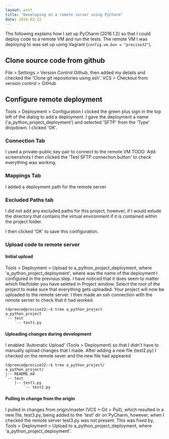 ```yaml
---
layout: post
title: "Developing on a remote server using PyCharm"
date: 2016-02-22
---
```


The following explains how I set up PyCharm (2016.1.2) so that I could deploy code
to a remote VM and run the tests.  The remote VM I was deploying to was set up using
Vagrant (`config.vm.box = "precise32"`).

## Clone source code from github
File > Settings > Version Control Github, then added my details and
checked the 'Clone git repositories using ssh'.
VCS > Checkout from version control > GitHub
## Configure remote deployment
Tools > Deployment > Configuration
I clicked the green plus sign in the top left of the dialog to add a deployment.
I gave the deployment a name ('a_python_project_deployment') and selected 'SFTP'
from the 'Type' dropdown.
I clicked 'OK'.
### Connection Tab
I used a private-public key pair to connect to the remote VM
TODO:  Add screenshots
I then clicked the 'Test SFTP connection button' to check everything was working.
### Mappings Tab
I added a deployment path for the remote server
### Excluded Paths tab
I did not add any excluded paths for this project, however, if I would exlude the
directory that contains the virtual environment if it is contained within the project
folder.

I then clicked 'OK' to save this configuration.
### Upload code to remote server
#### Initial upload
Tools > Deployment > Upload to a_python_project_deployment, where 'a_python_project_deployment', where
was the name of the deployment I configured in the previous step.
I have noticed that it does seem to matter which file/folder you have seleted in Project window.  Select
the root of the project to make sure that everything gets uploaded.
Your project will now be uploaded to the remote server.
I then made an ssh connection with the remote server to check that it had worked.
```
tdpreece@precise32:~$ tree a_python_project 
a_python_project
`-- test
    `-- test1.py
```
#### Uploading changes during development
I enabled 'Automatic Upload' (Tools > Deployment) so that I didn't have to manually upload
changes that I made.
After adding a new file (test2.py) I checked on the remote sever and the new file had appeared
```
tdpreece@precise32:~$ tree a_python_project/
a_python_project/
|-- README.md
`-- test
    |-- test1.py
        `-- test2.py
```
#### Pulling in change from the origin
I pulled in changes from origin/master (VCS > Git > Pull), which resulted in a new file, test3.py,
being added to the 'test' dir on PyCharm, however, when I checked the remote server test3.py was not
present.
This was fixed by,
Tools > Deployment > Upload to a_python_project_deployment, where 'a_python_project_deployment'.

